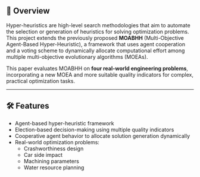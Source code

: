 ## 🧠 Overview

Hyper-heuristics are high-level search methodologies that aim to automate the selection or generation of heuristics for solving optimization problems. This project extends the previously proposed **MOABHH** (Multi-Objective Agent-Based Hyper-Heuristic), a framework that uses agent cooperation and a voting scheme to dynamically allocate computational effort among multiple multi-objective evolutionary algorithms (MOEAs).

This paper evaluates MOABHH on **four real-world engineering problems**, incorporating a new MOEA and more suitable quality indicators for complex, practical optimization tasks.

---

## 🛠️ Features

- Agent-based hyper-heuristic framework
- Election-based decision-making using multiple quality indicators
- Cooperative agent behavior to allocate solution generation dynamically
- Real-world optimization problems:
  - Crashworthiness design
  - Car side impact
  - Machining parameters
  - Water resource planning
